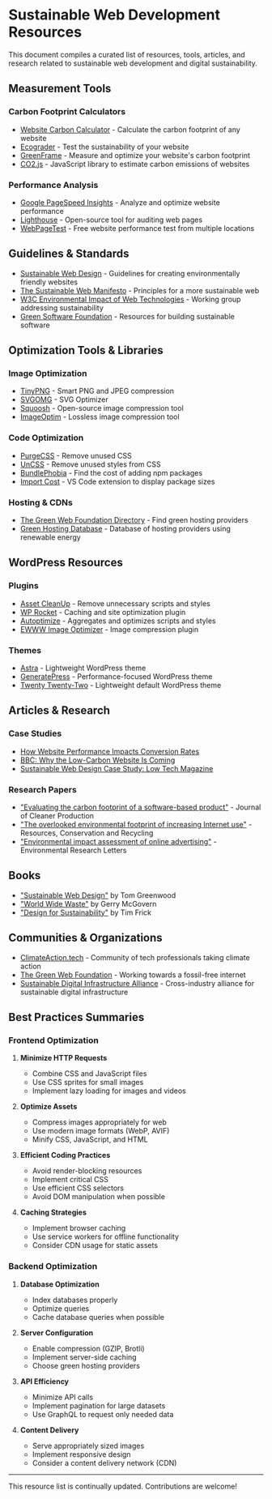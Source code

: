 # Sustainable Web Development Resources

This document compiles a curated list of resources, tools, articles, and research related to sustainable web development and digital sustainability.

## Measurement Tools

### Carbon Footprint Calculators
- [Website Carbon Calculator](https://www.websitecarbon.com/) - Calculate the carbon footprint of any website
- [Ecograder](https://ecograder.com/) - Test the sustainability of your website
- [GreenFrame](https://greenframe.io/) - Measure and optimize your website's carbon footprint
- [CO2.js](https://github.com/thegreenwebfoundation/co2.js) - JavaScript library to estimate carbon emissions of websites

### Performance Analysis
- [Google PageSpeed Insights](https://pagespeed.web.dev/) - Analyze and optimize website performance
- [Lighthouse](https://developers.google.com/web/tools/lighthouse) - Open-source tool for auditing web pages
- [WebPageTest](https://www.webpagetest.org/) - Free website performance test from multiple locations

## Guidelines & Standards

- [Sustainable Web Design](https://sustainablewebdesign.org/) - Guidelines for creating environmentally friendly websites
- [The Sustainable Web Manifesto](https://www.sustainablewebmanifesto.com/) - Principles for a more sustainable web
- [W3C Environmental Impact of Web Technologies](https://w3c.github.io/sustyweb/) - Working group addressing sustainability
- [Green Software Foundation](https://greensoftware.foundation/) - Resources for building sustainable software

## Optimization Tools & Libraries

### Image Optimization
- [TinyPNG](https://tinypng.com/) - Smart PNG and JPEG compression
- [SVGOMG](https://jakearchibald.github.io/svgomg/) - SVG Optimizer
- [Squoosh](https://squoosh.app/) - Open-source image compression tool
- [ImageOptim](https://imageoptim.com/) - Lossless image compression tool

### Code Optimization
- [PurgeCSS](https://purgecss.com/) - Remove unused CSS
- [UnCSS](https://github.com/uncss/uncss) - Remove unused styles from CSS
- [BundlePhobia](https://bundlephobia.com/) - Find the cost of adding npm packages
- [Import Cost](https://marketplace.visualstudio.com/items?itemName=wix.vscode-import-cost) - VS Code extension to display package sizes

### Hosting & CDNs
- [The Green Web Foundation Directory](https://www.thegreenwebfoundation.org/directory/) - Find green hosting providers
- [Green Hosting Database](https://www.thegreenwebfoundation.org/tools/green-hosting/) - Database of hosting providers using renewable energy

## WordPress Resources

### Plugins
- [Asset CleanUp](https://wordpress.org/plugins/wp-asset-clean-up/) - Remove unnecessary scripts and styles
- [WP Rocket](https://wp-rocket.me/) - Caching and site optimization plugin
- [Autoptimize](https://wordpress.org/plugins/autoptimize/) - Aggregates and optimizes scripts and styles
- [EWWW Image Optimizer](https://wordpress.org/plugins/ewww-image-optimizer/) - Image compression plugin

### Themes
- [Astra](https://wpastra.com/) - Lightweight WordPress theme
- [GeneratePress](https://generatepress.com/) - Performance-focused WordPress theme
- [Twenty Twenty-Two](https://wordpress.org/themes/twentytwentytwo/) - Lightweight default WordPress theme

## Articles & Research

### Case Studies
- [How Website Performance Impacts Conversion Rates](https://www.portent.com/blog/analytics/research-site-speed-hurting-everyones-revenue.htm)
- [BBC: Why the Low-Carbon Website Is Coming](https://www.bbc.com/future/article/20200305-why-your-internet-habits-are-not-as-clean-as-you-think)
- [Sustainable Web Design Case Study: Low Tech Magazine](https://solar.lowtechmagazine.com/about.html)

### Research Papers
- ["Evaluating the carbon footprint of a software-based product"](https://doi.org/10.1016/j.jclepro.2020.121429) - Journal of Cleaner Production
- ["The overlooked environmental footprint of increasing Internet use"](https://doi.org/10.1016/j.resconrec.2019.104598) - Resources, Conservation and Recycling
- ["Environmental impact assessment of online advertising"](https://iopscience.iop.org/article/10.1088/1748-9326/ab0cc3) - Environmental Research Letters

## Books
- ["Sustainable Web Design"](https://abookapart.com/products/sustainable-web-design) by Tom Greenwood
- ["World Wide Waste"](https://gerrymcgovern.com/books/world-wide-waste/) by Gerry McGovern
- ["Design for Sustainability"](https://www.oreilly.com/library/view/design-for-sustainability/9781491935767/) by Tim Frick

## Communities & Organizations
- [ClimateAction.tech](https://climateaction.tech/) - Community of tech professionals taking climate action
- [The Green Web Foundation](https://www.thegreenwebfoundation.org/) - Working towards a fossil-free internet
- [Sustainable Digital Infrastructure Alliance](https://sdialliance.org/) - Cross-industry alliance for sustainable digital infrastructure

## Best Practices Summaries

### Frontend Optimization
1. **Minimize HTTP Requests**
   - Combine CSS and JavaScript files
   - Use CSS sprites for small images
   - Implement lazy loading for images and videos

2. **Optimize Assets**
   - Compress images appropriately for web
   - Use modern image formats (WebP, AVIF)
   - Minify CSS, JavaScript, and HTML

3. **Efficient Coding Practices**
   - Avoid render-blocking resources
   - Implement critical CSS
   - Use efficient CSS selectors
   - Avoid DOM manipulation when possible

4. **Caching Strategies**
   - Implement browser caching
   - Use service workers for offline functionality
   - Consider CDN usage for static assets

### Backend Optimization
1. **Database Optimization**
   - Index databases properly
   - Optimize queries
   - Cache database queries when possible

2. **Server Configuration**
   - Enable compression (GZIP, Brotli)
   - Implement server-side caching
   - Choose green hosting providers

3. **API Efficiency**
   - Minimize API calls
   - Implement pagination for large datasets
   - Use GraphQL to request only needed data

4. **Content Delivery**
   - Serve appropriately sized images
   - Implement responsive design
   - Consider a content delivery network (CDN)

---

This resource list is continually updated. Contributions are welcome!
